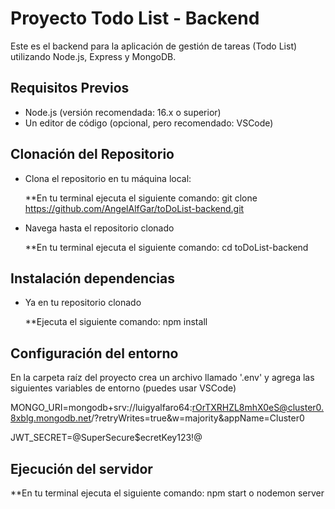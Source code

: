 # Proyecto Todo List - Backend

Este es el backend para la aplicación de gestión de tareas (Todo List) utilizando Node.js, Express y MongoDB.

## Requisitos Previos

- Node.js (versión recomendada: 16.x o superior)
- Un editor de código (opcional, pero recomendado: VSCode)

## Clonación del Repositorio

- Clona el repositorio en tu máquina local:

   **En tu terminal ejecuta el siguiente comando:
   git clone https://github.com/AngelAlfGar/toDoList-backend.git

- Navega hasta el repositorio clonado

  **En tu terminal ejecuta el siguiente comando:
  cd toDoList-backend

## Instalación dependencias

- Ya en tu repositorio clonado
  
  **Ejecuta el siguiente comando:
  npm install

## Configuración del entorno

  En la carpeta raíz del proyecto crea un archivo llamado '.env' y agrega las siguientes variables de entorno (puedes usar VSCode)

  MONGO_URI=mongodb+srv://luigyalfaro64:rOrTXRHZL8mhX0eS@cluster0.8xblg.mongodb.net/?retryWrites=true&w=majority&appName=Cluster0
  
  JWT_SECRET=@SuperSecure$ecretKey123!@

## Ejecución del servidor

  **En tu terminal ejecuta el siguiente comando:
  npm start 
  o 
  nodemon server
